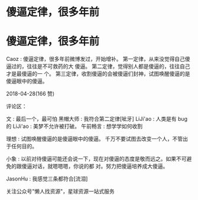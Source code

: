 # 傻逼定律，很多年前

# 傻逼定律，很多年前

Caoz : 傻逼定律，很多年前微博发过，开始增补。 第一定律，从来没觉得自己傻逼过的，往往是不可救药的大 傻逼。 第二定律，觉得别人都是傻逼的，往往自己才是最傻逼的一 个。 第三定律，收割傻逼的会被傻逼们封神，试图唤醒傻逼的是 傻逼眼中的傻逼。

2018-04-28(166 赞)

评论区：

文 : 最后一个，最可怕 黑帽大师 : 我符合第二定律[呲牙] LiJi'ao : 人类是有 bug 的 LiJi'ao : 美梦不允许被打破。 午前畅言 : 想学学如何收割

理想 : 试图唤醒傻逼的是傻逼眼中的傻逼。 千万不要试图去改变一个人，不管出于任何目的。

小象 : 以前对待傻逼可能还会说一下，现在对傻逼的态度是敬而远之。如果不可避免的跟傻逼对话，就嗯嗯嗯，你说的都 对。努力把傻逼培养成大傻逼。

JasonHu : 我感觉三条都符合[流泪]

关注公众号"懒人找资源"，星球资源一站式服务